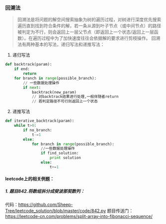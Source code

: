 ### 回溯法
> 回溯法是将问题的解空间搜索抽象为树的遍历过程，对树进行深度优先搜索遍历直到找到符合条件的解，若一条从源到叶子节点（或中间节点）的路径被判定为不行，则会返回上一层父节点（即返回上一个状态/返回上一层函数）。在遍历过程中为了加快速度往往会依据解的要求进行剪枝操作。
回溯法有两种基本的写法，递归写法和递推写法：
1. 递归写法
```python
def backtrack(param):
	if end:
		return
	for branch in range(possible_branch):
		// 一些数据处理操作
		if next:
			backtrack(new_param)
			// 对backtrack结果进行处理,一般伴随者return
			// 若判定路径不可行则返回上一个状态
```
2. 递推写法
```python
def iterative_backtrack(param):
	while t>0:
		if no_branch:
			t-=1
		else:
			for branch in range(possible_branch):
				//一些数据处理操作
				if find_solution:
					print solution
				else:
					t+=1
```

#### leetcode上的相关例题：
##### 1. 题目842.将数组拆分成斐波那契数列：
代码：https://github.com/Sheep-Tree/leetcode_solution/blob/master/code/842.py
题目传送门：https://leetcode-cn.com/problems/split-array-into-fibonacci-sequence/
